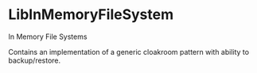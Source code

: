 # LibInMemoryFileSystem
In Memory File Systems  
  
Contains an implementation of a generic cloakroom pattern with ability to backup/restore.
